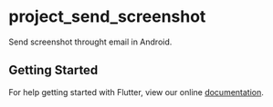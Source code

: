 # project_send_screenshot

Send screenshot throught email in Android.

## Getting Started

For help getting started with Flutter, view our online
[documentation](https://flutter.io/).
